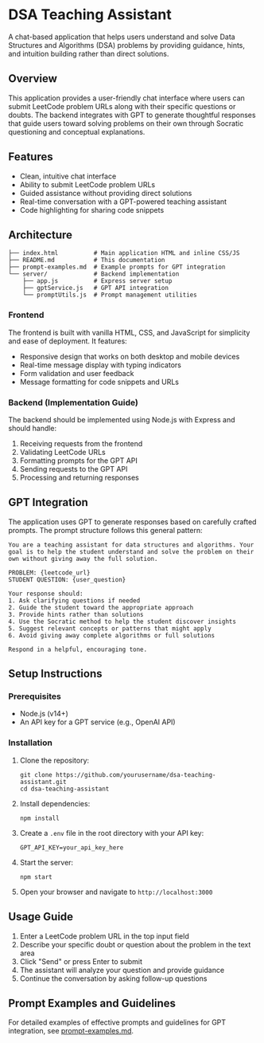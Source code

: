 # DSA Teaching Assistant

A chat-based application that helps users understand and solve Data Structures and Algorithms (DSA) problems by providing guidance, hints, and intuition building rather than direct solutions.

## Overview

This application provides a user-friendly chat interface where users can submit LeetCode problem URLs along with their specific questions or doubts. The backend integrates with GPT to generate thoughtful responses that guide users toward solving problems on their own through Socratic questioning and conceptual explanations.

## Features

- Clean, intuitive chat interface
- Ability to submit LeetCode problem URLs
- Guided assistance without providing direct solutions
- Real-time conversation with a GPT-powered teaching assistant
- Code highlighting for sharing code snippets

## Architecture

```
├── index.html          # Main application HTML and inline CSS/JS
├── README.md           # This documentation
├── prompt-examples.md  # Example prompts for GPT integration
└── server/             # Backend implementation
    ├── app.js          # Express server setup
    ├── gptService.js   # GPT API integration
    └── promptUtils.js  # Prompt management utilities
```

### Frontend

The frontend is built with vanilla HTML, CSS, and JavaScript for simplicity and ease of deployment. It features:

- Responsive design that works on both desktop and mobile devices
- Real-time message display with typing indicators
- Form validation and user feedback
- Message formatting for code snippets and URLs

### Backend (Implementation Guide)

The backend should be implemented using Node.js with Express and should handle:

1. Receiving requests from the frontend
2. Validating LeetCode URLs
3. Formatting prompts for the GPT API
4. Sending requests to the GPT API
5. Processing and returning responses

## GPT Integration

The application uses GPT to generate responses based on carefully crafted prompts. The prompt structure follows this general pattern:

```
You are a teaching assistant for data structures and algorithms. Your goal is to help the student understand and solve the problem on their own without giving away the full solution.

PROBLEM: {leetcode_url}
STUDENT QUESTION: {user_question}

Your response should:
1. Ask clarifying questions if needed
2. Guide the student toward the appropriate approach
3. Provide hints rather than solutions
4. Use the Socratic method to help the student discover insights
5. Suggest relevant concepts or patterns that might apply
6. Avoid giving away complete algorithms or full solutions

Respond in a helpful, encouraging tone.
```

## Setup Instructions

### Prerequisites

- Node.js (v14+)
- An API key for a GPT service (e.g., OpenAI API)

### Installation

1. Clone the repository:
   ```
   git clone https://github.com/yourusername/dsa-teaching-assistant.git
   cd dsa-teaching-assistant
   ```

2. Install dependencies:
   ```
   npm install
   ```

3. Create a `.env` file in the root directory with your API key:
   ```
   GPT_API_KEY=your_api_key_here
   ```

4. Start the server:
   ```
   npm start
   ```

5. Open your browser and navigate to `http://localhost:3000`

## Usage Guide

1. Enter a LeetCode problem URL in the top input field
2. Describe your specific doubt or question about the problem in the text area
3. Click "Send" or press Enter to submit
4. The assistant will analyze your question and provide guidance
5. Continue the conversation by asking follow-up questions

## Prompt Examples and Guidelines

For detailed examples of effective prompts and guidelines for GPT integration, see [prompt-examples.md](prompt-examples.md).